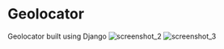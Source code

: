 # Geolocator

Geolocator built using Django
![screenshot_2](https://github.com/harrietfiagbor/Geolocator/assets/46963130/05981e9f-5900-4d78-aa30-b2b1bb624e4a)
![screenshot_3](https://github.com/harrietfiagbor/Geolocator/assets/46963130/79cb7b5f-2109-4e95-a730-c5f66d349146)
